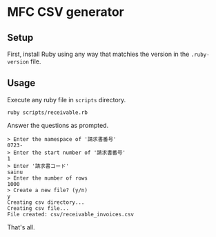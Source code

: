 # MFC CSV generator

## Setup

First, install Ruby using any way that matchies the version in the `.ruby-version` file.

## Usage

Execute any ruby file in `scripts` directory.

```
ruby scripts/receivable.rb
```

Answer the questions as prompted.

```
> Enter the namespace of '請求書番号'
0723-
> Enter the start number of '請求書番号'
1
> Enter '請求書コード'
sainu
> Enter the number of rows
1000
> Create a new file? (y/n)
y
Creating csv directory...
Creating csv file...
File created: csv/receivable_invoices.csv
```

That's all.
